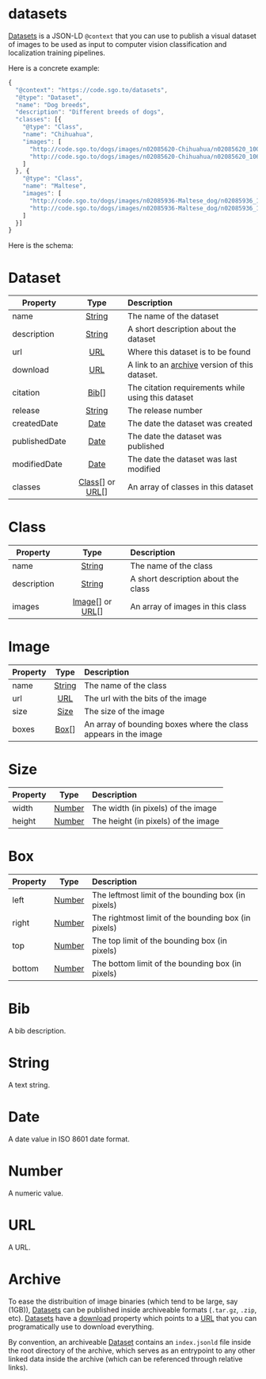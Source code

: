 # datasets

[Datasets](#dataset) is a JSON-LD ```@context``` that you can use to publish a visual dataset of images to be used as input to computer vision classification and localization training pipelines.

Here is a concrete example:

```javascript
{
  "@context": "https://code.sgo.to/datasets",
  "@type": "Dataset",
  "name": "Dog breeds",
  "description": "Different breeds of dogs",
  "classes": [{
    "@type": "Class",
    "name": "Chihuahua",
    "images": [
      "http://code.sgo.to/dogs/images/n02085620-Chihuahua/n02085620_10074.jpg",
      "http://code.sgo.to/dogs/images/n02085620-Chihuahua/n02085620_10621.jpg"
    ]
  }, {
    "@type": "Class",
    "name": "Maltese",
    "images": [
      "http://code.sgo.to/dogs/images/n02085936-Maltese_dog/n02085936_10073.jpg",
      "http://code.sgo.to/dogs/images/n02085936-Maltese_dog/n02085936_10148.jpg"
    ]
  }]
}
```

Here is the schema:

# Dataset

| Property      | Type                                  | Description                                                      |
| ------------- |:-------------------------------------:| :----------------------------------------------------------------|
| name          | [String](#string)                     | The name of the dataset                                          |
| description   | [String](#string)                     | A short description about the dataset                            |
| url           | [URL](#url)                           | Where this dataset is to be found                                |
| download      | [URL](#url)                           | A link to an [archive](#archive) version of this dataset.        |
| citation      | [Bib](#bib)[]                         | The citation requirements while using this dataset               |
| release       | [String](#string)                     | The release number                                               |
| createdDate   | [Date](#date)                         | The date the dataset was created                                 |
| publishedDate | [Date](#date)                         | The date the dataset was published                               |
| modifiedDate  | [Date](#date)                         | The date the dataset was last modified                           |
| classes       | [Class](#class)[] or [URL](#url)[]    | An array of classes in this dataset                              |
      
# Class

| Property      | Type                                   | Description                                                      |
| ------------- |:--------------------------------------:| :----------------------------------------------------------------|
| name          | [String](#string)                      | The name of the class                                            |
| description   | [String](#string)                      | A short description about the class                              |
| images        | [Image](#image)[] or [URL](#url)[]     | An array of images in this class                                 |

# Image

| Property      | Type                                   | Description                                                      |
| ------------- |:--------------------------------------:| :----------------------------------------------------------------|
| name          | [String](#string)                      | The name of the class                                            |
| url           | [URL](#url)                            | The url with the bits of the image                               |
| size          | [Size](#size)                          | The size of the image                                            |
| boxes         | [Box](#box)[]                          | An array of bounding boxes where the class appears in the image  |

# Size

| Property      | Type                                   | Description                                                      |
| ------------- |:--------------------------------------:| :----------------------------------------------------------------|
| width         | [Number](#number)                      | The width (in pixels) of the image                               |
| height        | [Number](#number)                      | The height (in pixels) of the image                              |

# Box

| Property      | Type                                   | Description                                                      |
| ------------- |:--------------------------------------:| :----------------------------------------------------------------|
| left          | [Number](#number)                      | The leftmost limit of the bounding box (in pixels)               |
| right         | [Number](#number)                      | The rightmost limit of the bounding box (in pixels)              |
| top           | [Number](#number)                      | The top limit of the bounding box (in pixels)                    |
| bottom        | [Number](#number)                      | The bottom limit of the bounding box (in pixels)                 |

# Bib

A bib description.

# String

A text string.

# Date

A date value in ISO 8601 date format.

# Number

A numeric value.

# URL

A URL.

# Archive

To ease the distribuition of image binaries (which tend to be large, say (1GB)), [Datasets](#dataset) can be published inside archiveable formats (```.tar.gz```, ```.zip```, etc). [Datasets](#dataset) have a [download](#download) property which points to a [URL](#url) that you can programatically use to download everything.

By convention, an archiveable [Dataset](#dataset) contains an ```index.jsonld``` file inside the root directory of the archive, which serves as an entrypoint to any other linked data inside the archive (which can be referenced through relative links).
